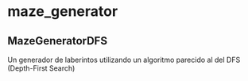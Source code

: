 # maze_generator

## MazeGeneratorDFS
 
Un generador de laberintos utilizando un algoritmo parecido al del DFS (Depth-First Search)
